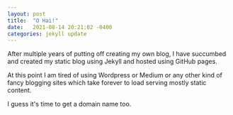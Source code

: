 ```yaml
---
layout: post
title:  "O Hai!"
date:   2021-08-14 20:21:02 -0400
categories: jekyll update
---
```

After multiple years of putting off creating my own blog, I have succumbed and created my static blog using Jekyll and hosted using GitHub pages.

At this point I am tired of using Wordpress or Medium or any other kind of fancy blogging sites which take forever to load serving mostly static content.

I guess it's time to get a domain name too.